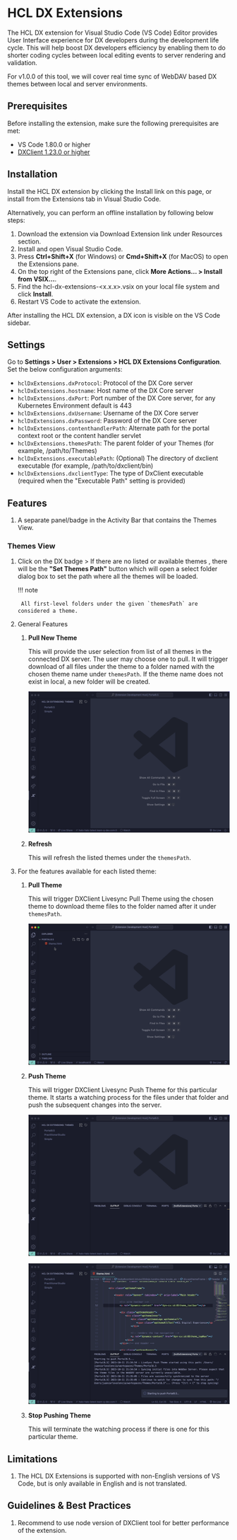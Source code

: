 # HCL DX Extensions

The HCL DX extension for Visual Studio Code (VS Code) Editor provides User Interface experience for DX developers during the development life cycle. This will help boost DX developers efficiency by enabling them to do shorter coding cycles between local editing events to server rendering and validation.

For v1.0.0 of this tool, we will cover real time sync of WebDAV based DX themes between local and server environments.

## Prerequisites

Before installing the extension, make sure the following prerequisites are met:

- VS Code 1.80.0 or higher
- [DXClient 1.23.0 or higher](https://opensource.hcltechsw.com/digital-experience/CF214/extend_dx/development_tools/dxclient/)

## Installation

Install the HCL DX extension by clicking the Install link on this page, or install from the Extensions tab in Visual Studio Code.

Alternatively, you can perform an offline installation by following below steps:

1. Download the extension via Download Extension link under Resources section.
2. Install and open Visual Studio Code.
3. Press **Ctrl+Shift+X** (for Windows) or **Cmd+Shift+X** (for MacOS) to open the Extensions pane.
4. On the top right of the Extensions pane, click **More Actions… > Install from VSIX…**.
5. Find the hcl-dx-extensions-<x.x.x>.vsix on your local file system and click **Install**.
6. Restart VS Code to activate the extension.

After installing the HCL DX extension, a DX icon is visible on the VS Code sidebar.

## Settings

Go to **Settings > User > Extensions > HCL DX Extensions Configuration**. Set the below configuration arguments:

* `hclDxExtensions.dxProtocol`: Protocol of the DX Core server
* `hclDxExtensions.hostname`: Host name of the DX Core server
* `hclDxExtensions.dxPort`: Port number of the DX Core server, for any Kubernetes Environment default is 443
* `hclDxExtensions.dxUsername`: Username of the DX Core server
* `hclDxExtensions.dxPassword`: Password of the DX Core server
* `hclDxExtensions.contenthandlerPath`: Alternate path for the portal context root or the content handler servlet
* `hclDxExtensions.themesPath`: The parent folder of your Themes (for example, /path/to/Themes)
* `hclDxExtensions.executablePath`: (Optional) The directory of dxclient executable (for example, /path/to/dxclient/bin)
* `hclDxExtensions.dxclientType`: The type of DxClient executable (required when the "Executable Path" setting is provided)

## Features

1. A separate panel/badge in the Activity Bar that contains the Themes View.

### Themes View

1. Click on the DX badge > If there are no listed or available themes , there will be the **"Set Themes Path"** button which will open a select folder dialog box to set the path where all the themes will be loaded.

    !!! note

        All first-level folders under the given `themesPath` are considered a theme.

2. General Features

    1. **Pull New Theme**
        
        This will provide the user selection from list of all themes in the connected DX server. The user may choose one to pull. It will trigger download of all files under the theme to a folder named with the chosen theme name under `themesPath`. If the theme name does not exist in local, a new folder will be created.

        ![Pull New Theme](../../../images/hcl-dx-extensions-pull-new-theme.gif)

    2. **Refresh**
        
        This will refresh the listed themes under the `themesPath`.

3. For the features available for each listed theme:

    1. **Pull Theme**
        
        This will trigger DXClient Livesync Pull Theme using the chosen theme to download theme files to the folder named after it under `themesPath`.

        ![Pull Existing Theme](../../../images/hcl-dx-extensions-pull-existing-theme.gif)
    
    2. **Push Theme**
        
        This will trigger DXClient Livesync Push Theme for this particular theme. It starts a watching process for the files under that folder and push the subsequent changes into the server.

        ![Pushing Theme](../../../images/hcl-dx-extensions-pushing.gif)

        ![Watching Theme](../../../images/hcl-dx-extensions-watching.gif)

    3. **Stop Pushing Theme**
        
        This will terminate the watching process if there is one for this particular theme.

## Limitations

1. The HCL DX Extensions is supported with non-English versions of VS Code, but is only available in English and is not translated.

## Guidelines & Best Practices

1. Recommend to use node version of DXClient tool for better performance of the extension.
